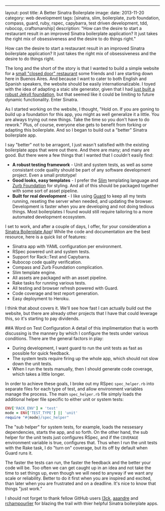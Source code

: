 ---
layout: post
title: A Better Sinatra Boilerplate
image:
date: 2013-11-20
category: web development
tags: [sinatra, slim, boilerplate, zurb foundation, compass, guard, ruby, rspec, capybarra, test driven development, tdd, rubocop, craftsmanship]
description: "How can the desire to start a restaurant result in an improved Sinatra boilerplate application? It just takes the right mix of obsessiveness and the desire to do things right."

How can the desire to start a restaurant result in an improved Sinatra boilerplate application? It just takes the right mix of obsessiveness and the desire to do things right.

The long and the short of the story is that I wanted to build a simple website for a [small "closed door" restaurant](https://www.facebook.com/casaraposa) some friends and I are starting down here in Buenos Aires. And because I want to cater to both English and Spanish speakers, the website should be easily internationalizable. I toyed with the idea of adapting a staic site generator, given that I had [just built a robust Jekyll foundation]({{site.url}}/jekyll-slim-compass-blog), but that seemed like it could be limiting to future dynamic functionality. Enter Sinatra.

As I started working on the website, I thought, "Hold on. If you are goning to build up a foundation for this app, you might as well generalize it a little. You are always trying out new things. Take the time so you don't have to do rework." Plus, of course, everyone else gets to benefit from forking or adapting this boilerplate. And so I began to build out a "better" Sinatra boilerplate app.

I say "better" not to be arragont, I just wasn't satisfied with the existing boilerplate apps that were out there. And there are many; and many are good. But there were a few things that I wanted that I couldn't easily find:

- **A robust testing framework** - Unit and system tests, as well as some consistant code quality should be part of any software development project. Even a small prototype!
- **Good looks, easy templates** - I prefer the [Slim]() templating language and [Zurb Foundation]() for styling. And all of this should be packaged together with some sort of asset pipeline.
- **Built for real development** - I like using [Guard]() to keep all my tests running, reseting the server when needed, and updating the browser. Development is faster when you are developing and not doing tedious things. Most boilerplates I found would still require tailoring to a more automated development ecosystem.

I set to work, and after a couple of days, I offer, for your consideration a [Sinatra Boilerplate App](https://github.com/neverstopbuilding/sinatra-boilerplate)! While the code and documentation are the best resource, here is a quick list of features:

- Sinatra app with YAML configuration per environment.
- RSpec powered unit and system tests.
- Support for Rack::Test and Capybarra.
- Rubocop code quality verification.
- Compass and Zurb Foundation complication.
- Slim template engine.
- All assets are packaged with an asset pipeline.
- Rake tasks for running various tests.
- All testing and browser refresh powered with Guard.
- Code coverage and test report generation.
- Easy deployment to Heroku.

I think that about covers it. We'll see how fast I can actually build out the website, but there are already other projects that I have that could leverage this, so it's starting to pay dividends.

##A Word on Test Configuration
A detail of this implimentation that is worth discussing is the mannery by which I configure the tests under various conditions. There are the general factors in play:

- During development, I want guard to run the unit tests as fast as possible for quick feedback.
- The system tests require firing up the whole app, which should not slow down the unit tests.
- When I run the tests manually, then I should generate code coverage, which takes a little longer.

In order to achieve these goals, I broke out my RSpec `spec_helper.rb` into separate files for each type of test, and allow environment variables manage the process. The main `spec_helper.rb` file simply loads the additional helper file specific to either unit or system tests:

```ruby
ENV['RACK_ENV'] = 'test'
mode = ENV['TEST_TYPE'] || 'unit'
require "#{mode}/spec_helper"
```

The "sub helper" for system tests, for example, loads the nessesary dependencies, starts the app, and so forth. On the other hand, the sub helper for the unit tests just configures RSpec, and if the `COVERAGE` environment variable is true, configures that. Thus when I run the unit tests with the Rake task, I do "turn on" coverage, but its off by default when Guard runs it.

The faster the tests can run, the faster the feedback and the better your code will be. Too often we can get caught up in an  idea and not take the time to set things up, even though we will need to anyway if we want any scale or reliability. Better to do it first when you are inspired and excited, than later when you are frustrated and on a deadline. It's nice to know that things "just work."

I should not forget to thank fellow GitHub users [l3ck](https://github.com/l3ck/sinatra-boilerplate), [aaandre](https://github.com/aaandre/sinatra-boilerplate) and [rchampourlier](https://github.com/rchampourlier/sinatra-baseapp) for blazing the trail with thier helpful Sinatra boilerplate apps.
